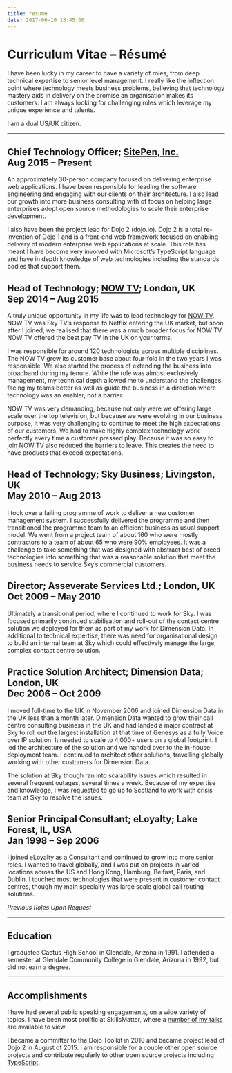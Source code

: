 ```yaml
---
title: resume
date: 2017-06-10 15:45:06
---
```


# Curriculum Vitae – Résumé

I have been lucky in my career to have a variety of roles, from deep technical expertise to senior level management. I really like the inflection point where technology meets business problems, believing that technology mastery aids in delivery on the promise an organisation makes its customers. I am always looking for challenging roles which leverage my unique experience and talents.

I am a dual US/UK citizen.

---

## Chief Technology Officer; [SitePen, Inc.](https://sitepen.com) <br/> Aug 2015 – Present

An approximately 30-person company focused on delivering enterprise web applications. I have been responsible for leading the software engineering and engaging with our clients on their architecture. I also lead our growth into more business consulting with of focus on helping large enterprises adopt open source methodologies to scale their enterprise development.

I also have been the project lead for Dojo 2 (dojo.io).  Dojo 2 is a total re-invention of Dojo 1 and is a front-end web framework focused on enabling delivery of modern enterprise web applications at scale. This role has meant I have become very involved with Microsoft’s TypeScript language and have in depth knowledge of web technologies including the standards bodies that support them.

## Head of Technology; [NOW TV](https://www.nowtv.com/); London, UK <br />Sep 2014 – Aug 2015

A truly unique opportunity in my life was to lead technology for [NOW TV](https://www.nowtv.com/).  NOW TV was Sky TV’s response to Netflix entering the UK market, but soon after I joined, we realised that there was a much broader focus for NOW TV.  NOW TV offered the best pay TV in the UK on your terms.

I was responsible for around 120 technologists across multiple disciplines. The NOW TV grew its customer base about four-fold in the two years I was responsible. We also started the process of extending the business into broadband during my tenure. While the role was almost exclusively management, my technical depth allowed me to understand the challenges facing my teams better as well as guide the business in a direction where technology was an enabler, not a barrier.

NOW TV was very demanding, because not only were we offering large scale over the top television, but because we were evolving in our business purpose, it was very challenging to continue to meet the high expectations of our customers. We had to make highly complex technology work perfectly every time a customer pressed play. Because it was so easy to join NOW TV also reduced the barriers to leave. This creates the need to have products that exceed expectations.

## Head of Technology; Sky Business; Livingston, UK <br />May 2010 – Aug 2013

I took over a failing programme of work to deliver a new customer management system. I successfully delivered the programme and then transitioned the programme team to an efficient business as usual support model. We went from a project team of about 160 who were mostly contractors to a team of about 65 who were 90% employees. It was a challenge to take something that was designed with abstract best of breed technologies into something that was a reasonable solution that meet the business needs to service Sky’s commercial customers.

## Director; Asseverate Services Ltd.; London, UK <br />Oct 2009 – May 2010

Ultimately a transitional period, where I continued to work for Sky. I was focused primarily continued stabilisation and roll-out of the contact centre solution we deployed for them as part of my work for Dimension Data. In additional to technical expertise, there was need for organisational design to build an internal team at Sky which could effectively manage the large, complex contact centre solution.

## Practice Solution Architect; Dimension Data; London, UK <br />Dec 2006 – Oct 2009

I moved full-time to the UK in November 2006 and joined Dimension Data in the UK less than a month later. Dimension Data wanted to grow their call centre consulting business in the UK and had landed a major contract at Sky to roll out the largest installation at that time of Genesys as a fully Voice over IP solution.  It needed to scale to 4,000+ users on a global footprint.  I led the architecture of the solution and we handed over to the in-house deployment team.  I continued to architect other solutions, travelling globally working with other customers for Dimension Data.

The solution at Sky though ran into scalability issues which resulted in several frequent outages, several times a week.  Because of my expertise and knowledge, I was requested to go up to Scotland to work with crisis team at Sky to resolve the issues.

## Senior Principal Consultant; eLoyalty; Lake Forest, IL, USA <br />Jan 1998 – Sep 2006

I joined eLoyalty as a Consultant and continued to grow into more senior roles.  I wanted to travel globally, and I was put on projects in varied locations across the US and Hong Kong, Hamburg, Belfast, Paris, and Dublin. I touched most technologies that were present in customer contact centres, though my main specialty was large scale global call routing solutions.

*Previous Roles Upon Request*

---

## Education

I graduated Cactus High School in Glendale, Arizona in 1991.  I attended a semester at Glendale Community College in Glendale, Arizona in 1992, but did not earn a degree.

---

## Accomplishments

I have had several public speaking engagements, on a wide variety of topics.  I have been most prolific at SkillsMatter, where a [number of my talks](https://skillsmatter.com/legacy_profile/kitson-kelly#skillscasts) are available to view.

I became a committer to the Dojo Toolkit in 2010 and became project lead of Dojo 2 in August of 2015.  I am responsible for a couple other open source projects and contribute regularly to other open source projects including [TypeScript](http://typescriptlang.org/).
